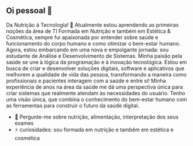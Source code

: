 ## Oi pessoal 👋

 Da Nutrição à Tecnologia!
🌱 Atualmente estou aprendendo as primeiras noções da área de TI
Formada em Nutrição e também em Estética & Cosmética, sempre fui apaixonada por entender sobre saúde e funcionamento do corpo humano e como otimizar o bem-estar humano. Agora, estou embarcando em uma nova e empolgante jornada: sou estudante de Análise e Desenvolvimento de Sistemas.
Minha paixão pela saúde se une à lógica da programação e à inovação tecnológica. Estou em busca de criar  e desenvolver soluções digitais,  software e aplicativos que melhorem a qualidade de vida das pessoa, transformando a maneira como profissionais e pacientes interagem com a saúde e entre si!
Minha experiência de anos na área da saúde me dá uma perspectiva única para criar sistemas que realmente atendam às necessidades do usuário. Tenho uma visão única, que combina o conhecimento do bem-estar humano com as ferramentas para construir o futuro da saúde digital.
- 💬 Pergunte-me sobre nutrição, alimentação, interpretação dos seus exames
- ⚡ curiosidades: sou formada em nutrição e também em estética e cosmética

